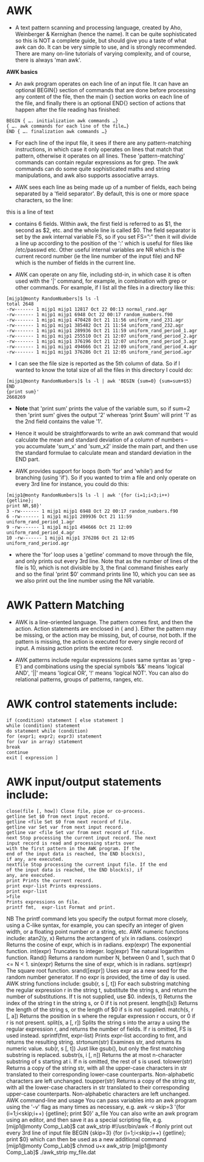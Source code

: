 # AWK 

- A text pattern scanning and processing language, created by Aho, Weinberger & Kernighan (hence 
the name). It can be quite sophisticated so this is NOT a complete guide, but should give you a taste
of what awk can do. It can be very simple to use, and is strongly recommended. There are many 
on-line tutorials of varying complexity, and of course, there is always 'man awk'.

**AWK basics**

- An awk program operates on each line of an input file. It can have an optional BEGIN{} section of 
commands that are done before processing any content of the file, then the main {} section works 
on each line of the file, and finally there is an optional END{} section of actions that happen after 
the file reading has finished:
```
BEGIN { …. initialization awk commands …}
{ …. awk commands for each line of the file…}
END { …. finalization awk commands …}
```
- For each line of the input file, it sees if there are any pattern-matching instructions, in which case it 
only operates on lines that match that pattern, otherwise it operates on all lines. These 
'pattern-matching' commands can contain regular expressions as for grep. The awk commands can 
do some quite sophisticated maths and string manipulations, and awk also supports associative 
arrays.

- AWK sees each line as being made up of a number of fields, each being separated by a 'field 
separator'. By default, this is one or more space characters, so the line:

this is a line of text

- contains 6 fields. Within awk, the first field is referred to as $1, the second as $2, etc. and the whole 
line is called $0. The field separator is set by the awk internal variable FS, so if you set FS=”:” then 
it will divide a line up according to the position of the ':' which is useful for files like /etc/passwd 
etc. Other useful internal variables are NR which is the current record number (ie the line number of
the input file) and NF which is the number of fields in the current line.

- AWK can operate on any file, including std-in, in which case it is often used with the '|' command, 
for example, in combination with grep or other commands. For example, if I list all the files in a 
directory like this:
```
[mijp1@monty RandomNumbers]$ ls -l
total 2648
-rw------- 1 mijp1 mijp1 12817 Oct 22 00:13 normal_rand.agr
-rw------- 1 mijp1 mijp1 6948 Oct 22 00:17 random_numbers.f90
-rw------- 1 mijp1 mijp1 470428 Oct 21 11:56 uniform_rand_231.agr
-rw------- 1 mijp1 mijp1 385482 Oct 21 11:54 uniform_rand_232.agr
-rw------- 1 mijp1 mijp1 289936 Oct 21 11:59 uniform_rand_period_1.agr
-rw------- 1 mijp1 mijp1 255510 Oct 21 12:07 uniform_rand_period_2.agr
-rw------- 1 mijp1 mijp1 376196 Oct 21 12:07 uniform_rand_period_3.agr
-rw------- 1 mijp1 mijp1 494666 Oct 21 12:09 uniform_rand_period_4.agr
-rw------- 1 mijp1 mijp1 376286 Oct 21 12:05 uniform_rand_period.agr
```
- I can see the file size is reported as the 5th column of data. So if I wanted to know the total size of all
the files in this directory I could do:
```
[mijp1@monty RandomNumbers]$ ls -l | awk 'BEGIN {sum=0} {sum=sum+$5} END 
{print sum}'
2668269
```
- **Note** that 'print sum' prints the value of the variable sum, so if sum=2 then 'print sum' gives the 
output '2' whereas 'print $sum' will print '1' as the 2nd field contains the value '1'.

- Hence it would be straightforwards to write an awk command that would calculate the mean and 
standard deviation of a column of numbers – you accumulate 'sum_x' and 'sum_x2' inside the main 
part, and then use the standard formulae to calculate mean and standard deviation in the END part.

- AWK provides support for loops (both 'for' and 'while') and for branching (using 'if'). So if you 
wanted to trim a file and only operate on every 3rd line for instance, you could do this:
```
[mijp1@monty RandomNumbers]$ ls -l | awk '{for (i=1;i<3;i++) {getline}; 
print NR,$0}'
3 -rw------- 1 mijp1 mijp1 6948 Oct 22 00:17 random_numbers.f90
6 -rw------- 1 mijp1 mijp1 289936 Oct 21 11:59 uniform_rand_period_1.agr
9 -rw------- 1 mijp1 mijp1 494666 Oct 21 12:09 uniform_rand_period_4.agr
10 -rw------- 1 mijp1 mijp1 376286 Oct 21 12:05 uniform_rand_period.agr
```
- where the 'for' loop uses a 'getline' command to move through the file, and only prints out every 3rd
line. Note that as the number of lines of the file is 10, which is not divisible by 3, the final command
finishes early and so the final 'print $0' command prints line 10, which you can see as we also print 
out the line number using the NR variable.

# AWK Pattern Matching

- AWK is a line-oriented language. The pattern comes first, and then the action. Action statements are
enclosed in { and }. Either the pattern may be missing, or the action may be missing, but, of course, 
not both. If the pattern is missing, the action is executed for every single record of input. A missing 
action prints the entire record.

- AWK patterns include regular expressions (uses same syntax as 'grep -E') and combinations using 
the special symbols '&&' means 'logical AND', '||' means 'logical OR', '!' means 'logical NOT'. You 
can also do relational patterns, groups of patterns, ranges, etc.

# AWK control statements include:
```
if (condition) statement [ else statement ]
while (condition) statement
do statement while (condition)
for (expr1; expr2; expr3) statement
for (var in array) statement
break
continue
exit [ expression ]
```

# AWK input/output statements include:
```
close(file [, how]) Close file, pipe or co-process.
getline Set $0 from next input record.
getline <file Set $0 from next record of file.
getline var Set var from next input record.
getline var <file Set var from next record of file.
next Stop processing the current input record. The next
input record is read and processing starts over 
with the first pattern in the AWK program. If the 
end of the input data is reached, the END block(s),
if any, are executed.
nextfile Stop processing the current input file. If the end 
of the input data is reached, the END block(s), if 
any, are executed.
print Prints the current record. 
print expr-list Prints expressions.
print expr-list 
>file 
Prints expressions on file. 
printf fmt,  expr-list Format and print.
```
NB The printf command lets you specify the output format more closely, using a C-like syntax, for 
example, you can specify an integer of given width, or a floating point number or a string, etc.
AWK numeric functions include:
atan2(y, x) Returns the arctangent of y/x in radians.
cos(expr) Returns the cosine of expr, which is in radians.
exp(expr) The exponential function.
int(expr) Truncates to integer.
log(expr) The natural logarithm function.
Rand() Returns a random number N, between 0 and 1, such that 0 <= N < 1.
sin(expr) Returns the sine of expr, which is in radians.
sqrt(expr) The square root function.
srand([expr]) Uses expr as a new seed for the random number generator. If no expr is 
provided, the time of day is used.
AWK string functions include:
gsub(r, s [, t]) For each substring matching the regular expression r in the string t, 
substitute the string s, and return the number of substitutions. If t is not 
supplied, use $0.
index(s, t) Returns the index of the string t in the string s, or 0 if t is not present. 
length([s]) Returns the length of the string s, or the length of $0 if s is not 
supplied. 
match(s, r [, a]) Returns the position in s where the regular expression r occurs, or 0 if r 
is not present.
split(s, a [, r]) Splits the string s into the array a using the regular expression r, and 
returns the number of fields. If r is omitted, FS is used instead.
sprintf(fmt, 
expr-list)
Prints expr-list according to fmt, and returns the resulting string.
strtonum(str) Examines str, and returns its numeric value.
sub(r, s [, t]) Just like gsub(), but only the first matching substring is replaced.
substr(s, i [, n]) Returns the at most n-character substring of s starting at i. If n is 
omitted, the rest of s is used.
tolower(str) Returns a copy of the string str, with all the upper-case characters in str 
translated to their corresponding lower-case counterparts. 
Non-alphabetic characters are left unchanged.
toupper(str) Returns a copy of the string str, with all the lower-case characters in str 
translated to their corresponding upper-case counterparts. 
Non-alphabetic characters are left unchanged.
AWK command-line and usage
You can pass variables into an awk program using the '-v' flag as many times as necessary, e.g.
awk -v skip=3 '{for (i=1;i<skip;i++) {getline}; print $0}' a_file
You can also write an awk program using an editor, and then save it as a special scripting file, e.g.
[mijp1@monty Comp_Lab]$ cat awk_strip
#!/usr/bin/awk -f
#only print out every 3rd line of input file
BEGIN {skip=3}
{for (i=1;i<skip;i++)
 {getline};
print $0}
which can then be used as a new additional command 
[mijp1@monty Comp_Lab]$ chmod u+x awk_strip
[mijp1@monty Comp_Lab]$ ./awk_strip my_file.dat
